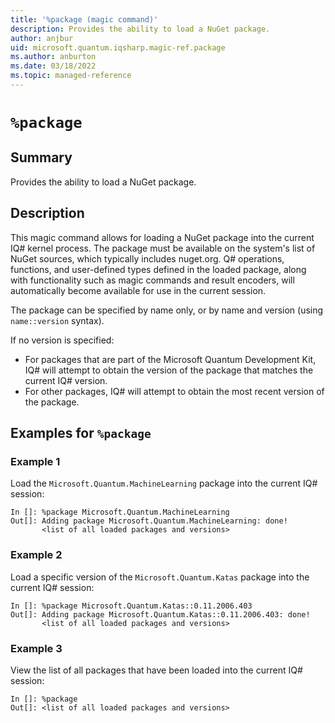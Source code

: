 ```yaml
---
title: '%package (magic command)'
description: Provides the ability to load a NuGet package.
author: anjbur
uid: microsoft.quantum.iqsharp.magic-ref.package
ms.author: anburton
ms.date: 03/18/2022
ms.topic: managed-reference
---
```


<!--
    NB: This file has been automatically generated from Microsoft.Quantum.IQSharp.Jupyter.dll,
        please do not manually edit it.

    [DEBUG] JSON source:
        {"Name": "%package", "Documentation": {"Summary": "Provides the ability to load a NuGet package.", "Full": null, "Description": "\r\nThis magic command allows for loading a NuGet package into the current IQ# kernel process.\r\nThe package must be available on the system's list of NuGet sources, which typically includes nuget.org.\r\nQ# operations, functions, and user-defined types defined in the loaded package,\r\nalong with functionality such as magic commands and result encoders,\r\nwill automatically become available for use in the current session.\r\n\r\nThe package can be specified by name only, or by name and version (using `name::version` syntax).\r\n\r\nIf no version is specified:\r\n\r\n- For packages that are part of the Microsoft Quantum Development Kit, IQ# will attempt to\r\nobtain the version of the package that matches the current IQ# version.\r\n- For other packages, IQ# will attempt to obtain the most recent version of the package.\r\n                ", "Remarks": null, "Examples": ["\r\nLoad the `Microsoft.Quantum.MachineLearning` package into the current IQ# session:\r\n```\r\nIn []: %package Microsoft.Quantum.MachineLearning\r\nOut[]: Adding package Microsoft.Quantum.MachineLearning: done!\r\n       <list of all loaded packages and versions>\r\n```\r\n                    ", "\r\nLoad a specific version of the `Microsoft.Quantum.Katas` package into the current IQ# session:\r\n```\r\nIn []: %package Microsoft.Quantum.Katas::0.11.2006.403\r\nOut[]: Adding package Microsoft.Quantum.Katas::0.11.2006.403: done!\r\n       <list of all loaded packages and versions>\r\n```\r\n                    ", "\r\nView the list of all packages that have been loaded into the current IQ# session:\r\n```\r\nIn []: %package\r\nOut[]: <list of all loaded packages and versions>\r\n```\r\n                    "], "SeeAlso": null}, "AssemblyName": "Microsoft.Quantum.IQSharp.Jupyter"}
-->

# `%package`

## Summary

Provides the ability to load a NuGet package.

## Description

This magic command allows for loading a NuGet package into the current IQ# kernel process.
The package must be available on the system's list of NuGet sources, which typically includes nuget.org.
Q# operations, functions, and user-defined types defined in the loaded package,
along with functionality such as magic commands and result encoders,
will automatically become available for use in the current session.

The package can be specified by name only, or by name and version (using `name::version` syntax).

If no version is specified:

- For packages that are part of the Microsoft Quantum Development Kit, IQ# will attempt to
obtain the version of the package that matches the current IQ# version.
- For other packages, IQ# will attempt to obtain the most recent version of the package.

## Examples for `%package`

### Example 1

Load the `Microsoft.Quantum.MachineLearning` package into the current IQ# session:
```
In []: %package Microsoft.Quantum.MachineLearning
Out[]: Adding package Microsoft.Quantum.MachineLearning: done!
       <list of all loaded packages and versions>
```

### Example 2

Load a specific version of the `Microsoft.Quantum.Katas` package into the current IQ# session:
```
In []: %package Microsoft.Quantum.Katas::0.11.2006.403
Out[]: Adding package Microsoft.Quantum.Katas::0.11.2006.403: done!
       <list of all loaded packages and versions>
```

### Example 3

View the list of all packages that have been loaded into the current IQ# session:
```
In []: %package
Out[]: <list of all loaded packages and versions>
```
